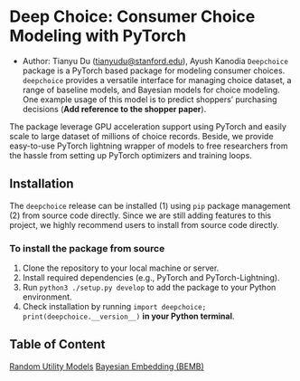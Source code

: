 # Deep Choice: Consumer Choice Modeling with PyTorch
- Author: Tianyu Du (tianyudu@stanford.edu), Ayush Kanodia
`Deepchoice` package is a PyTorch based package for modeling consumer choices. `deepchoice` provides a versatile interface for managing choice dataset, a range of baseline models, and Bayesian models for choice modeling. One example usage of this model is to predict shoppers’ purchasing decisions (**Add reference to the shopper paper**).

The package leverage GPU acceleration support using PyTorch and easily scale to large dataset of millions of choice records. Beside, we provide easy-to-use PyTorch lightning wrapper of models to free researchers from the hassle from setting up PyTorch optimizers and training loops.

## Installation
The `deepchoice` release can be installed (1) using `pip` package management (2) from source code directly. Since we are still adding features to this project, we highly recommend users to install from source code directly.

### To install the package from source
1. Clone the repository to your local machine or server.
2. Install required dependencies (e.g., PyTorch and PyTorch-Lightning).
3. Run `python3 ./setup.py develop` to add the package to your Python environment.
4. Check installation by running `import deepchoice; print(deepchoice.__version__)` **in your Python terminal**.

## Table of Content
[Random Utility Models](./RUM.md)
[Bayesian Embedding (BEMB)](./BEMB.md)
